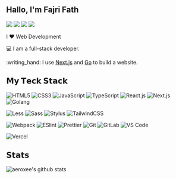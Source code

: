 ## Hallo, I'm Fajri Fath

[![](https://img.shields.io/badge/-@aeroxee-%23181717?style=flat-square&logo=github)](https://github.com/aeroxee) [![](https://img.shields.io/badge/-@fajhri_fath-%23000000?style=flat-square&logo=instagram)](https://instagram.com/fajhri_fath) [![](https://img.shields.io/badge/-@fajhrifath-%23000000?style=flat-square&logo=tiktok)](https://tiktok.com/@fajhrifath) [![](https://img.shields.io/website?color=0ab9e6&style=flat-square&up_message=aeroxee.com&url=https%3A%2F%2Fxlbd.me)](https://aeroxee.com)

I ❤️ Web Development

:computer: I am a full-stack developer.

:writing\_hand: I use [Next.js](https://nextjs.org) and [Go](https://go.dev) to build a website.

## 𝗠𝘆 𝗧𝗲𝗰𝗸 𝗦𝘁𝗮𝗰𝗸

![HTML5](https://img.shields.io/badge/-HTML5-%23E44D27?style=flat-square&logo=html5&logoColor=ffffff) ![CSS3](https://img.shields.io/badge/-CSS3-%231572B6?style=flat-square&logo=css3) ![JavaScript](https://img.shields.io/badge/-JavaScript-%23F7DF1C?style=flat-square&logo=javascript&logoColor=000000&labelColor=%23F7DF1C&color=%23FFCE5A) ![TypeScript](https://img.shields.io/badge/-TypeScript-007ACC?style=flat-square&logo=typescript&logoColor=white) ![React.js](https://img.shields.io/badge/-React.js-%23282C34?style=flat-square&logo=react) ![Next.js](https://img.shields.io/badge/-Next.js-%23000000?style=flat-square&logo=nextdotjs) ![Golang](https://img.shields.io/badge/-Golang-%23000000?style=flat-square&logo=go)

![Less](https://img.shields.io/badge/-Less-%231d365d?style=flat-square&logo=less&logoColor=ffffff) ![Sass](https://img.shields.io/badge/-Sass-%23CC6699?style=flat-square&logo=sass&logoColor=ffffff) ![Stylus](https://img.shields.io/badge/-Stylus-%23333333?style=flat-square&logo=stylus) ![TailwindCSS](https://img.shields.io/badge/-TailwindCSS-%231a202c?style=flat-square&logo=tailwind-css)

![Webpack](https://img.shields.io/badge/-Webpack-%232C3A42?style=flat-square&logo=webpack) ![ESlint](https://img.shields.io/badge/-ESLint-%234B32C3?style=flat-square&logo=eslint) ![Prettier](https://img.shields.io/badge/-Prettier-%23F7B93E?style=flat-square&logo=prettier&logoColor=ffffff) ![Git](https://img.shields.io/badge/-Git-%23F05032?style=flat-square&logo=git&logoColor=%23ffffff) ![GitLab](https://img.shields.io/badge/-GitLab-FCA121?style=flat-square&logo=gitlab) ![VS Code](https://img.shields.io/badge/-VSCode-%23007ACC?style=flat-square&logo=visual-studio-code)

![Vercel](https://img.shields.io/badge/-Vercel-%23ffffff?style=flat-square&logo=vercel&logoColor=000000)

## 𝗦𝘁𝗮𝘁𝘀

![aeroxee's github stats](https://github-readme-stats.vercel.app/api?username=aeroxee&show_icons=true&theme=dracula)